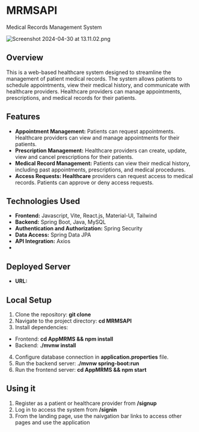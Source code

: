 # MRMSAPI
Medical Records Management System

![Screenshot 2024-04-30 at 13.11.02.png](..%2F..%2F..%2F..%2FDocuments%2FScreenshot%202024-04-30%20at%2013.11.02.png)
## Overview
This is a web-based healthcare system designed to streamline the management of patient medical records. The system allows patients to schedule appointments, view their medical history, and communicate with healthcare providers. Healthcare providers can manage appointments, prescriptions, and medical records for their patients.

## Features
- **Appointment Management:** Patients can request appointments. Healthcare providers can view and manage appointments for their patients.
- **Prescription Management:** Healthcare providers can create, update, view and cancel prescriptions for their patients.
- **Medical Record Management:** Patients can view their medical history, including past appointments, prescriptions, and medical procedures.
- **Access Requests: Healthcare** providers can request access to medical records. Patients can approve or deny access requests.

## Technologies Used
- **Frontend:** Javascript, Vite, React.js, Material-UI, Tailwind
- **Backend:** Spring Boot, Java, MySQL
- **Authentication and Authorization:** Spring Security
- **Data Access:** Spring Data JPA
- **API Integration:** Axios
- 
## Deployed Server
- **URL:**

## Local Setup
1. Clone the repository: **git clone <repository-url>**
2. Navigate to the project directory: **cd MRMSAPI**
3. Install dependencies:
- Frontend: **cd AppMRMS && npm install**
- Backend: **./mvnw install**
4. Configure database connection in **application.properties** file.
5. Run the backend server: **./mvnw spring-boot:run**
6. Run the frontend server: **cd AppMRMS && npm start**

## Using it
1. Register as a patient or healthcare provider from **/signup**
2. Log in to access the system from **/signin**
3. From the landing page, use the naivgation bar links to access other pages and use the application

